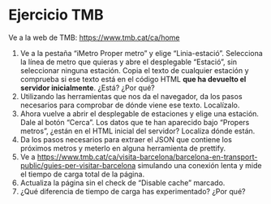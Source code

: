 # Ejercicio TMB

Ve a la web de TMB: https://www.tmb.cat/ca/home

1. Ve a la pestaña “iMetro Proper metro” y elige “Linia-estació”. Selecciona la línea de metro que quieras y abre el desplegable “Estació”, sin seleccionar ninguna estación. Copia el texto de cualquier estación y comprueba si ese texto está en el código HTML **que ha devuelto el servidor inicialmente**. ¿Está? ¿Por qué?
2. Utilizando las herramientas que nos da el navegador, da los pasos necesarios para comprobar de dónde viene ese texto. Localízalo.
3. Ahora vuelve a abrir el desplegable de estaciones y elige una estación. Dale al botón “Cerca”. Los datos que te han aparecido bajo “Propers metros”, ¿están en el HTML inicial del servidor? Localiza dónde están.
4. Da los pasos necesarios para extraer el JSON que contiene los próximos metros y meterlo en alguna herramienta de prettify.
5. Ve a https://www.tmb.cat/ca/visita-barcelona/barcelona-en-transport-public/guies-per-visitar-barcelona simulando una conexión lenta y mide el tiempo de carga total de la página.
6. Actualiza la página sin el check de “Disable cache” marcado.
7. ¿Qué diferencia de tiempo de carga has experimentado? ¿Por qué?
